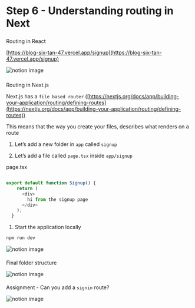 # Step 6 - Understanding routing in Next

### 

[](#f9200c43e6bb49c5b1ce3b6afbc4172e "Routing in React")Routing in React

[https://blog-six-tan-47.vercel.app/signup](https://blog-six-tan-47.vercel.app/signup)

![notion image](https://www.notion.so/image/https%3A%2F%2Fprod-files-secure.s3.us-west-2.amazonaws.com%2F085e8ad8-528e-47d7-8922-a23dc4016453%2Fc8f2b98f-bea9-48d8-842d-b08c53b4e247%2FScreenshot_2024-03-02_at_1.37.50_PM.png?table=block&id=29d75677-986c-4442-8e10-6d9e625d5e45&cache=v2)

### 

[](#1efa3a04c7274dd9bbaceca598a49d79 "Routing in Next.js")Routing in Next.js

Next.js has a `file based router` ([https://nextjs.org/docs/app/building-your-application/routing/defining-routes](https://nextjs.org/docs/app/building-your-application/routing/defining-routes))

This means that the way you create your files, describes what renders on a route

1.  Let’s add a new folder in `app` called `signup`

2.  Let’s add a file called `page.tsx` inside `app/signup`

page.tsx

```javascript

export default function Signup() {
    return (
      <div>
        hi from the signup page
      </div>
    );
  }
```

1.  Start the application locally

```javascript
npm run dev
```

![notion image](https://www.notion.so/image/https%3A%2F%2Fprod-files-secure.s3.us-west-2.amazonaws.com%2F085e8ad8-528e-47d7-8922-a23dc4016453%2F879c5fdc-0044-4565-9f3b-342c22a9dec6%2FScreenshot_2024-03-02_at_1.49.52_PM.png?table=block&id=51800b16-8f20-472e-9b76-a68412aaa021&cache=v2)

#### 

[](#fb03ebedaccd42a6a948b09c23376a6f "Final folder structure")Final folder structure

![notion image](https://www.notion.so/image/https%3A%2F%2Fprod-files-secure.s3.us-west-2.amazonaws.com%2F085e8ad8-528e-47d7-8922-a23dc4016453%2F2cb8d576-6ac2-48e5-92e5-6b6056c3fe5e%2FScreenshot_2024-03-02_at_1.51.48_PM.png?table=block&id=928c7092-5eb6-4628-b689-7bc18f355d12&cache=v2)

#### 

[](#8a948adb176b46c6a9d9efb73eb53324 "Assignment - Can you add a signin route?")Assignment - Can you add a `signin` route?

![notion image](https://www.notion.so/image/https%3A%2F%2Fprod-files-secure.s3.us-west-2.amazonaws.com%2F085e8ad8-528e-47d7-8922-a23dc4016453%2F517e81a1-f286-4009-b2c0-27860fa0aa25%2FScreenshot_2024-03-02_at_1.54.58_PM.png?table=block&id=44aa8294-6c62-4639-9fe1-cfe8d9fe4d01&cache=v2)